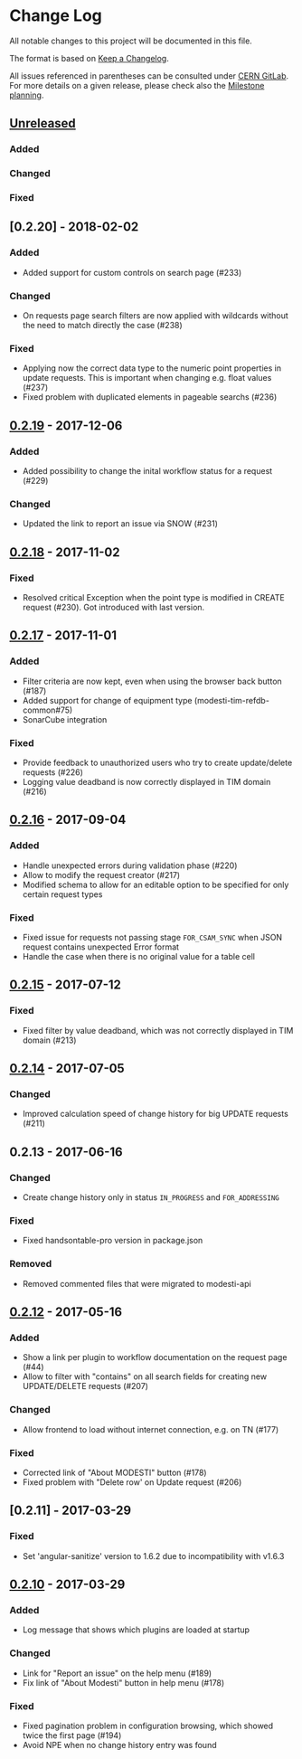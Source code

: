 # Change Log
All notable changes to this project will be documented in this file.

The format is based on [Keep a Changelog](http://keepachangelog.com/).

All issues referenced in parentheses can be consulted under [CERN GitLab](https://gitlab.cern.ch/modesti/modesti/issues).
For more details on a given release, please check also the [Milestone planning](https://gitlab.cern.ch/modesti/modesti/milestones?state=all).

## [Unreleased]
### Added

### Changed

### Fixed


## [0.2.20] - 2018-02-02
### Added
- Added support for custom controls on search page (#233)

### Changed
- On requests page search filters are now applied with wildcards without the need to match directly the case (#238)

### Fixed
- Applying now the correct data type to the numeric point properties in update requests. This is important when changing e.g. float values (#237)
- Fixed problem with duplicated elements in pageable searchs (#236)


## [0.2.19] - 2017-12-06
### Added
- Added possibility to change the inital workflow status for a request (#229)

### Changed
- Updated the link to report an issue via SNOW (#231)


## [0.2.18] - 2017-11-02
### Fixed
- Resolved critical Exception when the point type is modified in CREATE request (#230). Got introduced with last version.


## [0.2.17] - 2017-11-01
### Added
- Filter criteria are now kept, even when using the browser back button (#187)
- Added support for change of equipment type (modesti-tim-refdb-common#75)
- SonarCube integration

### Fixed
- Provide feedback to unauthorized users who try to create update/delete requests (#226)
- Logging value deadband is now correctly displayed in TIM domain (#216)


## [0.2.16] - 2017-09-04
### Added
- Handle unexpected errors during validation phase (#220)
- Allow to modify the request creator (#217)
- Modified schema to allow for an editable option to be specified for only certain request types

### Fixed
- Fixed issue for requests not passing stage `FOR_CSAM_SYNC` when JSON request contains unexpected Error format
- Handle the case when there is no original value for a table cell


## [0.2.15] - 2017-07-12
### Fixed
- Fixed filter by value deadband, which was not correctly displayed in TIM domain (#213)


## [0.2.14] - 2017-07-05
### Changed
- Improved calculation speed of change history for big UPDATE requests (#211)


## 0.2.13 - 2017-06-16
### Changed
- Create change history only in status `IN_PROGRESS` and `FOR_ADDRESSING` 

### Fixed
- Fixed handsontable-pro version in package.json

### Removed
- Removed commented files that were migrated to modesti-api


## [0.2.12] - 2017-05-16
### Added
- Show a link per plugin to workflow documentation on the request page (#44)
- Allow to filter with "contains" on all search fields for creating new UPDATE/DELETE requests (#207) 

### Changed
- Allow frontend to load without internet connection, e.g. on TN (#177)

### Fixed
- Corrected link of "About MODESTI" button (#178)
- Fixed problem with "Delete row' on Update request (#206)


## [0.2.11] - 2017-03-29
### Fixed
- Set 'angular-sanitize' version to 1.6.2 due to incompatibility with v1.6.3


## [0.2.10] - 2017-03-29
### Added
- Log message that shows which plugins are loaded at startup

### Changed
- Link for "Report an issue" on the help menu (#189)
- Fix link of "About Modesti" button in help menu (#178)

### Fixed
- Fixed pagination problem in configuration browsing, which showed twice the first page (#194)
- Avoid NPE when no change history entry was found


[Unreleased]: https://gitlab.cern.ch/modesti/modesti/milestones/19
[0.2.29]: https://gitlab.cern.ch/modesti/modesti/milestones/18
[0.2.19]: https://gitlab.cern.ch/modesti/modesti/milestones/17
[0.2.18]: https://gitlab.cern.ch/modesti/modesti/milestones/16
[0.2.17]: https://gitlab.cern.ch/modesti/modesti/milestones/15
[0.2.16]: https://gitlab.cern.ch/modesti/modesti/milestones/14
[0.2.15]: https://gitlab.cern.ch/modesti/modesti/milestones/13
[0.2.14]: https://gitlab.cern.ch/modesti/modesti/milestones/12
[0.2.12]: https://gitlab.cern.ch/modesti/modesti/milestones/11
[0.2.10]: https://gitlab.cern.ch/modesti/modesti/milestones/10